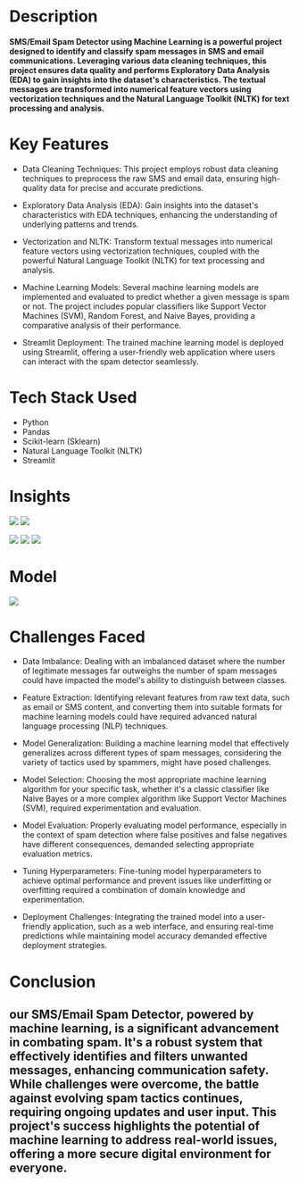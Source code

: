 # Description

#### SMS/Email Spam Detector using Machine Learning is a powerful project designed to identify and classify spam messages in SMS and email communications. Leveraging various data cleaning techniques, this project ensures data quality and performs Exploratory Data Analysis (EDA) to gain insights into the dataset's characteristics. The textual messages are transformed into numerical feature vectors using vectorization techniques and the Natural Language Toolkit (NLTK) for text processing and analysis.

# Key Features
* Data Cleaning Techniques: This project employs robust data cleaning techniques to preprocess the raw SMS and email data, ensuring high-quality data for precise and accurate predictions.

* Exploratory Data Analysis (EDA): Gain insights into the dataset's characteristics with EDA techniques, enhancing the understanding of underlying patterns and trends.

* Vectorization and NLTK: Transform textual messages into numerical feature vectors using vectorization techniques, coupled with the powerful Natural Language Toolkit (NLTK) for text processing and analysis.

* Machine Learning Models: Several machine learning models are implemented and evaluated to predict whether a given message is spam or not. The project includes popular classifiers like Support Vector Machines (SVM), Random Forest, and Naive Bayes, providing a comparative analysis of their performance.

* Streamlit Deployment: The trained machine learning model is deployed using Streamlit, offering a user-friendly web application where users can interact with the spam detector seamlessly.

# Tech Stack Used
- Python
- Pandas
- Scikit-learn (Sklearn)
- Natural Language Toolkit (NLTK)
- Streamlit


# Insights
![](https://github.com/Harsh9174/Sms-Email-spam-detector-ML/blob/main/Data/Insights.png?raw=true)
![](https://github.com/Harsh9174/Sms-Email-spam-detector-ML/blob/main/Data/spam%20or%20ham.png?raw=true)

![](https://github.com/Harsh9174/Sms-Email-spam-detector-ML/blob/main/Data/inisights3.png?raw=true)
![](https://github.com/Harsh9174/Sms-Email-spam-detector-ML/blob/main/Data/insights.png?raw=true)
![](https://github.com/Harsh9174/Sms-Email-spam-detector-ML/blob/main/Data/insights1.png?raw=true)


# Model 
![](https://github.com/Harsh9174/Sms-Email-spam-detector-ML/blob/main/Data/Screenshot%20(15).png?raw=true)

# Challenges Faced

- Data Imbalance: Dealing with an imbalanced dataset where the number of legitimate messages far outweighs the number of spam messages could have impacted the model's ability to distinguish between classes.

- Feature Extraction: Identifying relevant features from raw text data, such as email or SMS content, and converting them into suitable formats for machine learning models could have required advanced natural language processing (NLP) techniques.

- Model Generalization: Building a machine learning model that effectively generalizes across different types of spam messages, considering the variety of tactics used by spammers, might have posed challenges.

- Model Selection: Choosing the most appropriate machine learning algorithm for your specific task, whether it's a classic classifier like Naive Bayes or a more complex algorithm like Support Vector Machines (SVM), required experimentation and evaluation.

- Model Evaluation: Properly evaluating model performance, especially in the context of spam detection where false positives and false negatives have different consequences, demanded selecting appropriate evaluation metrics.

- Tuning Hyperparameters: Fine-tuning model hyperparameters to achieve optimal performance and prevent issues like underfitting or overfitting required a combination of domain knowledge and experimentation.

- Deployment Challenges: Integrating the trained model into a user-friendly application, such as a web interface, and ensuring real-time predictions while maintaining model accuracy demanded effective deployment strategies.


# Conclusion
## our SMS/Email Spam Detector, powered by machine learning, is a significant advancement in combating spam. It's a robust system that effectively identifies and filters unwanted messages, enhancing communication safety. While challenges were overcome, the battle against evolving spam tactics continues, requiring ongoing updates and user input. This project's success highlights the potential of machine learning to address real-world issues, offering a more secure digital environment for everyone.




